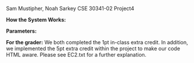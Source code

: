 Sam Mustipher, Noah Sarkey
CSE 30341-02 Project4

**How the System Works:**



**Parameters:**



**For the grader:**
We both completed the 1pt in-class extra credit. In addition, we implemented the
5pt extra credit within the project to make our code HTML aware. Please see EC2.txt
for a further explanation.
